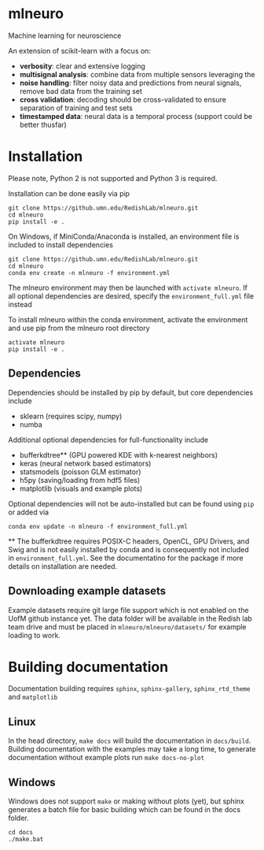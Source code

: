 # mlneuro

Machine learning for neuroscience

An extension of scikit-learn with a focus on:
- **verbosity**: clear and extensive logging
- **multisignal analysis**: combine data from multiple sensors leveraging the 
- **noise handling**: filter noisy data and predictions from neural signals, remove bad data from the training set
- **cross validation**: decoding should be cross-validated to ensure separation of training and test sets
- **timestamped data**: neural data is a temporal process (support could be better thusfar)

# Installation

Please note, Python 2 is not supported and Python 3 is required.

Installation can be done easily via pip
```
git clone https://github.umn.edu/RedishLab/mlneuro.git
cd mlneuro
pip install -e .
```

On Windows, if MiniConda/Anaconda is installed, an environment file is included to install dependencies
```
git clone https://github.umn.edu/RedishLab/mlneuro.git
cd mlneuro
conda env create -n mlneuro -f environment.yml
```
The mlneuro environment may then be launched with ``activate mlneuro``. If all optional dependencies are desired, specify the ``environment_full.yml`` file instead

To install mlneuro within the conda environment, activate the environment and use pip from the mlneuro root directory
```
activate mlneuro
pip install -e .
```

## Dependencies

Dependencies should be installed by pip by default, but core dependencies include

- sklearn (requires scipy, numpy)
- numba

Additional optional dependencies for full-functionality include

- bufferkdtree** (GPU powered KDE with k-nearest neighbors)
- keras (neural network based estimators)
- statsmodels (poisson GLM estimator)
- h5py (saving/loading from hdf5 files)
- matplotlib (visuals and example plots)

Optional dependencies will not be auto-installed but can be found using ``pip`` or added via

```
conda env update -n mlneuro -f environment_full.yml
```

** The bufferkdtree requires POSIX-C headers, OpenCL, GPU Drivers, and Swig and
is not easily installed by conda and is consequently not included in ``environment_full.yml``.
See the documentatino for the package if more details on installation are needed.

## Downloading example datasets

Example datasets require git large file support which is not enabled on the UofM github instance yet. The data folder will be available in the Redish lab team drive and 
must be placed in ``mlneuro/mlneuro/datasets/`` for example loading to work.

# Building documentation

Documentation building requires ``sphinx``, ``sphinx-gallery``, ``sphinx_rtd_theme`` and ``matplotlib``

## Linux

In the head directory, ``make docs`` will build the documentation in
``docs/build``. Building documentation with the examples may take a long time, to generate documentation without example plots run ``make docs-no-plot``

## Windows

Windows does not support ``make`` or making without plots (yet), but sphinx generates a batch file for basic building which can be found in the docs folder.

```
cd docs
./make.bat
```